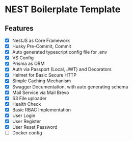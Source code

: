 # NEST Boilerplate Template

## Features

- [x] NestJS as Core Framework
- [x] Husky Pre-Commit, Commit
- [x] Auto generated typescript config file for .env
- [x] VS Config
- [x] Prisma as ORM
- [x] Auth via Passport (Local, JWT) and Decorators
- [x] Helmet for Basic Secure HTTP
- [x] Simple Caching Mechanism
- [x] Swagger Documentation, with auto generating schema
- [x] Mail Service via Mail Brevo
- [x] S3 File uploader
- [x] Health Check
- [x] Basic RBAC Implementation
- [x] User Login
- [x] User Register
- [x] User Reset Password
- [ ] Docker config
